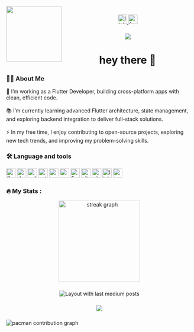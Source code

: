 <img align="left" height="150" src="https://media.giphy.com/media/M9gbBd9nbDrOTu1Mqx/giphy.gif" />

###

<div align="center">
  <a href="https://www.linkedin.com/in/mohamed-adel-051ba4256" target="_blank">
    <img src="https://img.shields.io/static/v1?message=LinkedIn&logo=linkedin&label=&color=0077B5&logoColor=white&labelColor=&style=for-the-badge" height="25" alt="linkedin logo" />
  </a>
  <a href="https://www.facebook.com/share/19KwLnK2gX/" target="_blank">
    <img src="https://img.shields.io/static/v1?message=Facebook&logo=facebook&label=&color=1877F2&logoColor=white&labelColor=&style=for-the-badge" height="25" alt="facebook logo" />
  </a>
</div>

###

<div align="center">
  <img src="https://visitor-badge.laobi.icu/badge?page_id=modola0100.modola0100&left_color=darkcyan&left_text=Flutter,Dart" />
</div>

###

<h1 align="center">hey there 👋</h1>

###

<h3 align="left">👩‍💻  About Me</h3>

<p align="left">
🔭 I’m working as a Flutter Developer, building cross-platform apps with clean, efficient code.<br><br>
📚 I’m currently learning advanced Flutter architecture, state management, and exploring backend integration to deliver full-stack solutions.<br><br>
⚡ In my free time, I enjoy contributing to open-source projects, exploring new tech trends, and improving my problem-solving skills.
</p>

###

<h3 align="left">🛠 Language and tools</h3>

<p>
  <img src="https://cdn.jsdelivr.net/gh/devicons/devicon/icons/flutter/flutter-plain.svg" width="25" height="25" alt="flutter" />
  <img src="https://cdn.jsdelivr.net/gh/devicons/devicon/icons/dart/dart-original.svg" width="25" height="25" alt="dart" />
  <img src="https://cdn.jsdelivr.net/gh/devicons/devicon/icons/cplusplus/cplusplus-original.svg" width="25" height="25" alt="cplusplus" />
  <img src="https://cdn.jsdelivr.net/gh/devicons/devicon/icons/python/python-original.svg" width="25" height="25" alt="python" />
  <img src="https://cdn.jsdelivr.net/gh/devicons/devicon/icons/androidstudio/androidstudio-original.svg" width="25" height="25" alt="androidstudio" />
  <img src="https://cdn.jsdelivr.net/gh/devicons/devicon/icons/apple/apple-original.svg" width="25" height="25" alt="apple" />
  <img src="https://cdn.jsdelivr.net/gh/devicons/devicon/icons/figma/figma-original.svg" width="25" height="25" alt="figma" />
  <img src="https://cdn.jsdelivr.net/gh/devicons/devicon/icons/git/git-original.svg" width="25" height="25" alt="git" />
  <img src="https://cdn.jsdelivr.net/gh/devicons/devicon/icons/github/github-original.svg" width="25" height="25" alt="github" />
  <img src="https://cdn.jsdelivr.net/gh/devicons/devicon/icons/linkedin/linkedin-original.svg" width="25" height="25" alt="linkedin" />
  <img src="https://cdn.jsdelivr.net/gh/devicons/devicon/icons/notion/notion-original.svg" width="25" height="25" alt="notion" />
</p>

###

<h3 align="left">🔥   My Stats :</h3>

<div align="center">
  <img src="https://streak-stats.demolab.com?user=modola0100&locale=en&mode=daily&theme=dark&hide_border=false&border_radius=5&order=3" height="220" alt="streak graph" />
</div>

###

<div align="center">
  <img src="https://github-read-medium-git-main.pahlevikun.vercel.app/latest?limit=4" alt="Layout with last medium posts" />
</div>

###

<div align="center">
  <img src="https://profile-counter.glitch.me/modola0100/count.svg?" />
</div>

###

<picture>
  <source media="(prefers-color-scheme: dark)" srcset="https://raw.githubusercontent.com/modola0100/modola0100/output/pacman-contribution-graph-dark.svg">
  <source media="(prefers-color-scheme: light)" srcset="https://raw.githubusercontent.com/modola0100/modola0100/output/pacman-contribution-graph.svg">
  <img alt="pacman contribution graph" src="https://raw.githubusercontent.com/modola0100/modola0100/output/pacman-contribution-graph.svg">
</picture>
